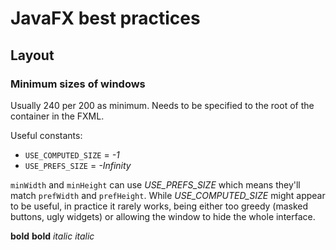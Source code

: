 # JavaFX best practices

## Layout

### Minimum sizes of windows

Usually 240 per 200 as minimum. Needs to be specified to the root of the container in the FXML.

Useful constants:

- `USE_COMPUTED_SIZE` = _-1_
- `USE_PREFS_SIZE` = _-Infinity_

`minWidth` and `minHeight` can use _USE_PREFS_SIZE_ which means they'll match `prefWidth` and `prefHeight`. While _USE_COMPUTED_SIZE_ might appear to be useful, in practice it rarely works, being either too greedy (masked buttons, ugly widgets) or allowing the window to hide the whole interface.

**bold** __bold__ *italic* _italic_